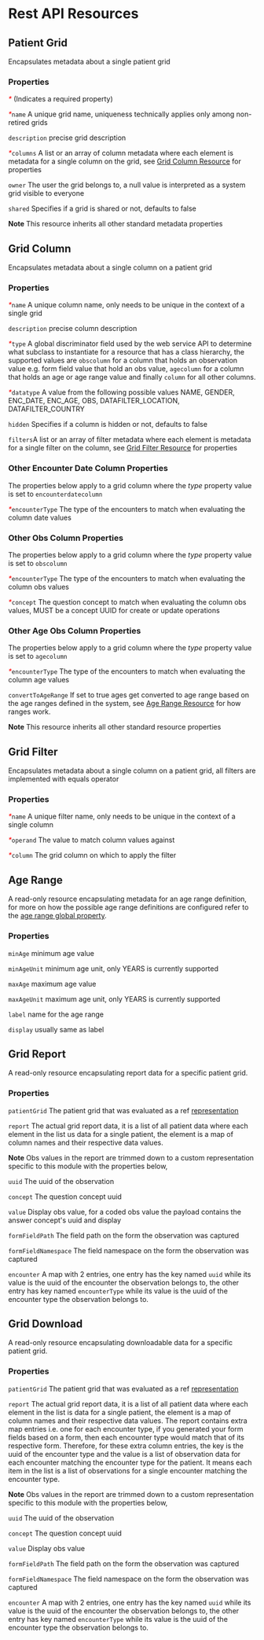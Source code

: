 # Rest API Resources

## Patient Grid

Encapsulates metadata about a single patient grid

### Properties

<i style='color:red'>*</i> (Indicates a required property)

<i style='color:red'>*</i>`name` A unique grid name, uniqueness technically applies only among non-retired grids

`description` precise grid description

<i style='color:red'>*</i>`columns` A list or an array of column metadata where each element is metadata for a single
column on the grid, see [Grid Column Resource](#grid-column) for properties

`owner` The user the grid belongs to, a null value is interpreted as a system grid visible to everyone

`shared` Specifies if a grid is shared or not, defaults to false

**Note** This resource inherits all other standard metadata properties

## Grid Column

Encapsulates metadata about a single column on a patient grid

### Properties

<i style='color:red'>*</i>`name` A unique column name, only needs to be unique in the context of a single grid

`description` precise column description

<i style='color:red'>*</i>`type` A global discriminator field used by the web service API to determine what subclass to
instantiate for a resource that has a class hierarchy, the supported values are `obscolumn` for a column that holds an
observation value e.g. form field value that hold an obs value, `agecolumn` for a column that holds an age or age range
value and finally `column` for all other columns.

<i style='color:red'>*</i>`datatype` A value from the following possible values NAME, GENDER, ENC_DATE, ENC_AGE, OBS,
DATAFILTER_LOCATION, DATAFILTER_COUNTRY

`hidden` Specifies if a column is hidden or not, defaults to false

`filters`A list or an array of filter metadata where each element is metadata for a single filter on the column, see
[Grid Filter Resource](#grid-filter) for properties

### Other Encounter Date Column Properties

The properties below apply to a grid column where the _type_ property value is set to `encounterdatecolumn`

<i style='color:red'>*</i>`encounterType` The type of the encounters to match when evaluating the column date values

### Other Obs Column Properties

The properties below apply to a grid column where the _type_ property value is set to `obscolumn`

<i style='color:red'>*</i>`encounterType` The type of the encounters to match when evaluating the column obs values

<i style='color:red'>*</i>`concept` The question concept to match when evaluating the column obs values, MUST be a
concept UUID for create or update operations

### Other Age Obs Column Properties

The properties below apply to a grid column where the _type_ property value is set to `agecolumn`

<i style='color:red'>*</i>`encounterType` The type of the encounters to match when evaluating the column age values

`convertToAgeRange` If set to true ages get converted to age range based on the age ranges defined in the system, see
[Age Range Resource](#age-range) for how ranges work.

**Note** This resource inherits all other standard resource properties

## Grid Filter

Encapsulates metadata about a single column on a patient grid, all filters are implemented with equals operator

### Properties

<i style='color:red'>*</i>`name` A unique filter name, only needs to be unique in the context of a single column

<i style='color:red'>*</i>`operand` The value to match column values against

<i style='color:red'>*</i>`column` The grid column on which to apply the filter

## Age Range

A read-only resource encapsulating metadata for an age range definition, for more on how the possible age range
definitions are configured refer to the [age range global property](../../../README.md#age-ranges).

### Properties

`minAge` minimum age value

`minAgeUnit` minimum age unit, only YEARS is currently supported

`maxAge` maximum age value

`maxAgeUnit` maximum age unit, only YEARS is currently supported

`label` name for the age range

`display` usually same as label

## Grid Report

A read-only resource encapsulating report data for a specific patient grid.

### Properties

`patientGrid` The patient grid that was evaluated as a ref [representation](https://wiki.openmrs.org/x/P4IaAQ)

`report` The actual grid report data, it is a list of all patient data where each element in the list us data for a
single patient, the element is a map of column names and their respective data values.

**Note** Obs values in the report are trimmed down to a custom representation specific to this module with the
properties below,

`uuid` The uuid of the observation

`concept` The question concept uuid

`value` Display obs value, for a coded obs value the payload contains the answer concept's uuid and display

`formFieldPath` The field path on the form the observation was captured

`formFieldNamespace` The field namespace on the form the observation was captured

`encounter` A map with 2 entries, one entry has the key named `uuid` while its value is the uuid of the encounter the
observation belongs to, the other entry has key named `encounterType` while its value is the uuid of the encounter type
the observation belongs to.

## Grid Download

A read-only resource encapsulating downloadable data for a specific patient grid.

### Properties

`patientGrid` The patient grid that was evaluated as a ref [representation](https://wiki.openmrs.org/x/P4IaAQ)

`report` The actual grid report data, it is a list of all patient data where each element in the list is data for a
single patient, the element is a map of column names and their respective data values. The report contains extra map
entries i.e. one for each encounter type, if you generated your form fields based on a form, then each encounter type
would match that of its respective form. Therefore, for these extra column entries, the key is the uuid of the encounter
type and the value is a list of observation data for each encounter matching the encounter type for the patient. It
means each item in the list is a list of observations for a single encounter matching the encounter type.

**Note** Obs values in the report are trimmed down to a custom representation specific to this module with the
properties below,

`uuid` The uuid of the observation

`concept` The question concept uuid

`value` Display obs value

`formFieldPath` The field path on the form the observation was captured

`formFieldNamespace` The field namespace on the form the observation was captured

`encounter` A map with 2 entries, one entry has the key named `uuid` while its value is the uuid of the encounter the
observation belongs to, the other entry has key named `encounterType` while its value is the uuid of the encounter type
the observation belongs to.
